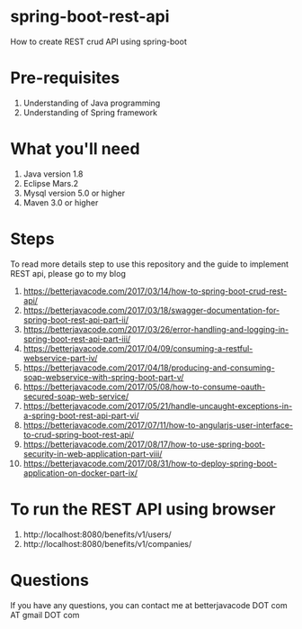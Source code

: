 # spring-boot-rest-api
How to create REST crud API using spring-boot

# Pre-requisites 
1. Understanding of Java programming
2. Understanding of Spring framework

# What you'll need 
1. Java version 1.8
2. Eclipse Mars.2 
3. Mysql version 5.0 or higher
4. Maven 3.0 or higher

# Steps
To read more details step to use this repository and the guide to implement REST api, please go to my blog
1. https://betterjavacode.com/2017/03/14/how-to-spring-boot-crud-rest-api/
2. https://betterjavacode.com/2017/03/18/swagger-documentation-for-spring-boot-rest-api-part-ii/
3. https://betterjavacode.com/2017/03/26/error-handling-and-logging-in-spring-boot-rest-api-part-iii/
4. https://betterjavacode.com/2017/04/09/consuming-a-restful-webservice-part-iv/
5. https://betterjavacode.com/2017/04/18/producing-and-consuming-soap-webservice-with-spring-boot-part-v/
6. https://betterjavacode.com/2017/05/08/how-to-consume-oauth-secured-soap-web-service/
7. https://betterjavacode.com/2017/05/21/handle-uncaught-exceptions-in-a-spring-boot-rest-api-part-vi/
8. https://betterjavacode.com/2017/07/11/how-to-angularjs-user-interface-to-crud-spring-boot-rest-api/
9. https://betterjavacode.com/2017/08/17/how-to-use-spring-boot-security-in-web-application-part-viii/
10. https://betterjavacode.com/2017/08/31/how-to-deploy-spring-boot-application-on-docker-part-ix/


# To run the REST API using browser 
 1. http://localhost:8080/benefits/v1/users/ 
 2. http://localhost:8080/benefits/v1/companies/
 
# Questions
If you have any questions, you can contact me at betterjavacode DOT com AT gmail DOT com
